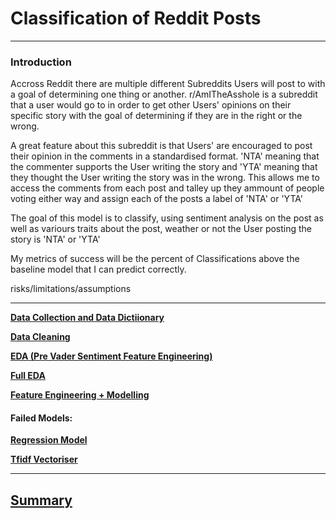 # Classification of Reddit Posts

---

### Introduction

Accross Reddit there are multiple different Subreddits Users will post to with a goal of determining one thing or another. r/AmITheAsshole is a subreddit that a user would go to in order to get other Users' opinions on their specific story with the goal of determining if they are in the right or the wrong.

A great feature about this subreddit is that Users' are encouraged to post their opinion in the comments in a standardised format. 'NTA' meaning that the commenter supports the User writing the story and 'YTA' meaning that they thought the User writing the story was in the wrong. This allows me to access the comments from each post and talley up they ammount of people voting either way and assign each of the posts a label of 'NTA' or 'YTA'

The goal of this model is to classify, using sentiment analysis on the post as well as variours traits about the post, weather or not the User posting the story is 'NTA' or 'YTA'

My metrics of success will be the percent of Classifications above the baseline model that I can predict correctly.

risks/limitations/assumptions

---

**[Data Collection and Data Dictiionary](./Data_Dict.md)**

**[Data Cleaning](./Sub2_Cleaning.ipynb)**

**[EDA (Pre Vader Sentiment Feature Engineering)](./Sub3_EDA.ipynb)**

**[Full EDA](./Sub5_Further_EDA.ipynb)**

**[Feature Engineering + Modelling](./Sub4_Vader_Sentiment.ipynb)**

#### Failed Models:

**[Regression Model](./Sub6_Regression_Analysis.ipynb)**

**[Tfidf Vectoriser](./Sub7_TFID_Vectoriser.ipynb)**

---

## [Summary](./Summary.md)
